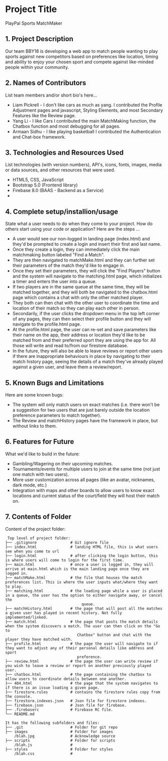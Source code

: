 # Project Title
PlayPal Sports MatchMaker

## 1. Project Description
Our team BBY18 is developing a web app to match people wanting to play sports against new competitors based on preferences like 
location, timing and ability to enjoy your chosen sport and compete against like-minded people within your community.


## 2. Names of Contributors
List team members and/or short bio's here... 
* Liam Pickrell - I don't like cars as much as yang.
    I contributed the Profile Adjustment pages and javascript, Styling Elements, and most Secondary Features like the Review page.
* Yang Li - I like Cars
    I contributed the main MatchMaking function, the Chatbox function and most debugging for all pages.
* Armaan Sidhu - I like playing basketball
    I contributed the Authentication and Chat-box framework.
	
## 3. Technologies and Resources Used
List technologies (with version numbers), API's, icons, fonts, images, media or data sources, and other resources that were used.
* HTML5, CSS, JavaScript
* Bootstrap 5.0 (Frontend library)
* Firebase 8.0 (BAAS - Backend as a Service)
* 

## 4. Complete setup/installion/usage
State what a user needs to do when they come to your project.  How do others start using your code or application?
Here are the steps ...
* A user would see our non-logged in landing page (index.html) and they'd be prompted to create a login and insert their first and last name.
* Once they create a login, they can immediately click the main matchmaking button labeled "Find a Match".
* They are then navigated to matchMake.html and they can further set their parameters of the match they'd like to engage in.
* Once they set their parameters, they will click the "Find Players" button and the system will navigate to the matching.html page, which 
initializes a timer and enters the user into a queue. 
* If two players are in the same queue at the same time, they will be matched together, and they will both be navigated to the chatbox.html page
which contains a chat with only the other matched player. 
* They both can then chat with the other user to coordinate the time and location of their match so they can play each other in person.
* Secondarily, if the user clicks the dropdown menu in the top left corner of any pages, they can then select their profile button and they will 
navigate to the profile.html page. 
* At the profile.html page, the user can re-set and save parameters like their name on the app, their address or location they'd like to be matched
from and their preferred sport they are using the app for. All those will write and read to/from our firestore database.
* In the future, they will also be able to leave reviews or report other users if there are inappropriate behaviours in place by navigating to their match history page, seeing the details of a match they've already played against a given user, and leave them a review/report. 

## 5. Known Bugs and Limitations
Here are some known bugs:
* The system will only match users on exact matches (i.e. there won't be a suggestion for two users that are just barely outside the location preference parameters to match together).
* The Review and matchHistory pages have the framework in place, but without links to them.

## 6. Features for Future
What we'd like to build in the future:
* Gambling/Wagering on their upcoming matches.
* Tournaments/events for multiple users to join at the same time (not just one match with two users).
* More user customization across all pages (like an avatar, nicknames, dark mode, etc.)
* Integration with maps and other boards to allow users to know exact locations and current status of the court/field they will host their match on.
	
## 7. Contents of Folder
Content of the project folder:

```
 Top level of project folder: 
├── .gitignore               # Git ignore file
├── index.html               # landing HTML file, this is what users see when you come to url
├── login.html               # after clicking the login button, this is where users will come to login for the first time.
├── main.html                # once a user is logged in, they will arrive at main.html which is the main landing page once they are logged in.
├── matchMake.html           # the file that houses the match preferences list. This is where the user inputs what/where they want to play.
├── matching.html            # the loading page while a user is placed in a queue, the user has the option to either navigate away, or cancel the
                                  queue.
├── matchHistory.html        # the page that will post all the matches a given user has played in recent history. Not fully implemented/linked.
├── match.html               # the page that posts the match details when the system discovers a match. The user can then click on the "Go to 
                                Chatbox" button and chat with the player they have matched with.
├── profile.html             # the page the user will navigate to if they want to adjust any of their personal details like address and sport 
                                preference.
├── review.html              # the page the user can write review if you wish to leave a review or report on another previously played user.
├── chatbox.html             # the page containing the chatbox to allow users to coordinate details between one another.
├── 404.html                 # the page that the system navigates to if there is an issue loading a given page.
├── firestore.rules          # contains the firestore rules copy from the console.
├── firestore.indexes.json   # Json file for firestore indexes.
├── firebase.json            # Json file for firebase.
├── .firebaserc              # Firebase RC file.
└── README.md

It has the following subfolders and files:
├── .git                     # Folder for git repo
├── images                   # Folder for images
    /blah.jpg                # Acknowledge source
├── scripts                  # Folder for scripts
    /blah.js                 # 
├── styles                   # Folder for styles
    /blah.css                # 



```


